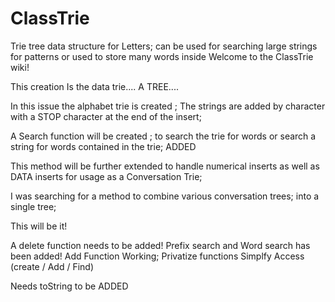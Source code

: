 # ClassTrie
Trie tree data structure for Letters; can be used for searching large strings for patterns or used to store many words inside 
Welcome to the ClassTrie wiki!


This creation Is the data trie.... A TREE....

In this issue the alphabet trie is created ; The strings are added by character with a STOP character at the end of the insert;

A Search function will be created ; to search the trie for words or search a string for words contained in the trie; ADDED

This method will be further extended to handle numerical inserts as well as DATA inserts for usage as a Conversation Trie;

I was searching for a method to combine various conversation trees; into a single tree; 

This will be it!

A delete function needs to be added!
Prefix search and Word search has been added!
Add Function Working;
Privatize functions Simplfy Access (create / Add / Find)

Needs toString to be ADDED
